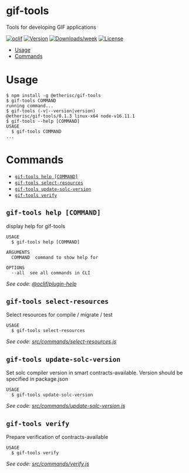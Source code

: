 gif-tools
=========

Tools for developing GIF applications

[![oclif](https://img.shields.io/badge/cli-oclif-brightgreen.svg)](https://oclif.io)
[![Version](https://img.shields.io/npm/v/@etherisc/gif-tools.svg)](https://npmjs.org/package/@etherisc/gif-tools)
[![Downloads/week](https://img.shields.io/npm/dw/@etherisc/gif-tools.svg)](https://npmjs.org/package/@etherisc/gif-tools)
[![License](https://img.shields.io/npm/l/@etherisc/gif-tools.svg)](https://github.com/etherisc/gif-tools/blob/master/package.json)

<!-- toc -->
* [Usage](#usage)
* [Commands](#commands)
<!-- tocstop -->
# Usage
<!-- usage -->
```sh-session
$ npm install -g @etherisc/gif-tools
$ gif-tools COMMAND
running command...
$ gif-tools (-v|--version|version)
@etherisc/gif-tools/0.1.3 linux-x64 node-v16.11.1
$ gif-tools --help [COMMAND]
USAGE
  $ gif-tools COMMAND
...
```
<!-- usagestop -->
# Commands
<!-- commands -->
* [`gif-tools help [COMMAND]`](#gif-tools-help-command)
* [`gif-tools select-resources`](#gif-tools-select-resources)
* [`gif-tools update-solc-version`](#gif-tools-update-solc-version)
* [`gif-tools verify`](#gif-tools-verify)

## `gif-tools help [COMMAND]`

display help for gif-tools

```
USAGE
  $ gif-tools help [COMMAND]

ARGUMENTS
  COMMAND  command to show help for

OPTIONS
  --all  see all commands in CLI
```

_See code: [@oclif/plugin-help](https://github.com/oclif/plugin-help/blob/v3.2.3/src/commands/help.ts)_

## `gif-tools select-resources`

Select resources for compile / migrate / test

```
USAGE
  $ gif-tools select-resources
```

_See code: [src/commands/select-resources.js](https://github.com/etherisc/GIF/blob/v0.1.3/src/commands/select-resources.js)_

## `gif-tools update-solc-version`

Set solc compiler version in smart contracts-available. Version should be specified in package.json

```
USAGE
  $ gif-tools update-solc-version
```

_See code: [src/commands/update-solc-version.js](https://github.com/etherisc/GIF/blob/v0.1.3/src/commands/update-solc-version.js)_

## `gif-tools verify`

Prepare verification of contracts-available

```
USAGE
  $ gif-tools verify
```

_See code: [src/commands/verify.js](https://github.com/etherisc/GIF/blob/v0.1.3/src/commands/verify.js)_
<!-- commandsstop -->
